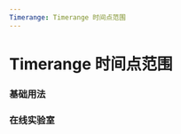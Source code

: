 ```yaml
---
Timerange: Timerange 时间点范围
---
```

# Timerange 时间点范围

### 基础用法

<ClientOnly>
<field-timerange-demo blockName="timerangeField1" onlineDemo="https://codepen.io/w3cmark/pen/JjPBagg"/>
</ClientOnly>

### 在线实验室
<ClientOnly>
<ams-config name="timerange" type="field"/>
</ClientOnly>